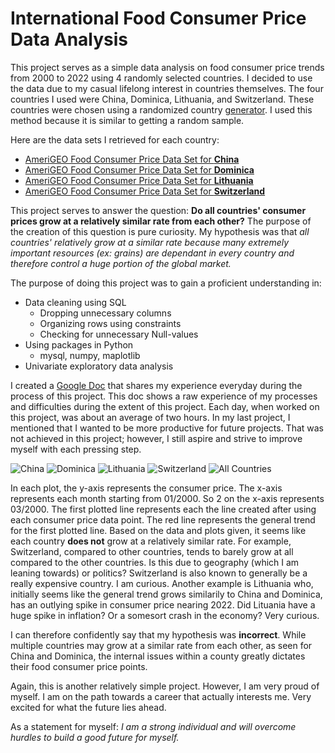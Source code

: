 # International Food Consumer Price Data Analysis

This project serves as a simple data analysis on food consumer price trends from 2000 to 2022 using 4 randomly selected countries. I decided to use the data due to my casual lifelong interest in countries themselves. The four countries I used were China, Dominica, Lithuania, and Switzerland. These countries were chosen using a randomized country [generator](https://random.country/). I used this method because it is similar to getting a random sample.

Here are the data sets I retrieved for each country:
- [AmeriGEO Food Consumer Price Data Set for **China**](https://data.amerigeoss.org/dataset/faostat-prices-for-china)
- [AmeriGEO Food Consumer Price Data Set for **Dominica**](https://data.amerigeoss.org/dataset/faostat-prices-for-dominica)
- [AmeriGEO Food Consumer Price Data Set for **Lithuania**](https://data.amerigeoss.org/dataset/faostat-prices-for-lithuania)
- [AmeriGEO Food Consumer Price Data Set for **Switzerland**](https://data.amerigeoss.org/dataset/faostat-prices-for-switzerland) 

This project serves to answer the question: **Do all countries' consumer prices grow at a relatively similar rate from each other?** The purpose of the creation of this question is pure curiosity. My hypothesis was that *all countries' relatively grow at a similar rate because many extremely important resources (ex: grains) are dependant in every country and therefore control a huge portion of the global market.*

The purpose of doing this project was to gain a proficient understanding in:
- Data cleaning using SQL
  -  Dropping unnecessary columns
  -  Organizing rows using constraints
  -  Checking for unnecessary Null-values
- Using packages in Python
  - mysql, numpy, maplotlib
- Univariate exploratory data analysis

I created a [Google Doc](https://docs.google.com/document/d/197OT6UtGHxVGGiH3_0AEhvGZ4uQXju0cs5PN_qDE04E/edit?usp=sharing) that shares my experience everyday during the process of this project. This doc shows a raw experience of my processes and difficulties during the extent of this project. Each day, when worked on this project, was about an average of two hours. In my last project, I mentioned that I wanted to be more productive for future projects. That was not achieved in this project; however, I still aspire and strive to improve myself with each pressing step.

![China](https://cdn.discordapp.com/attachments/938667785679147030/1154188809072807966/wdQjccOcvYAKAAAAABJRU5ErkJggg.png)
![Dominica](https://cdn.discordapp.com/attachments/938667785679147030/1154188886331899914/IDXr18jOzvboT9aqNFo8NNPP6G6uhparRYzZ86EyWRyHWJyDlU0vEhOBEREZEb4j07RERE5NbY7BAREZFbY7NDREREbo3NDhEREbk1NjtERETk1tjsEBERkVtjs0NERERujc0OERERuTU2O0REROTW2OwQERGRW2OzQ0RERG6NzQ4RERG5tX8AFSAkukvSQ34AAAAASUVORK5CYII.png)
![Lithuania](https://cdn.discordapp.com/attachments/938667785679147030/1154188911380267028/sEBERkVdjsUNERERejcUOEREReTUWO0REROTVWOwQERGRV2OxQ0RERF6NxQ4RERF5NRY7RERE5NVY7BAREZFXY7FDREREXo3FDhEREXk1FjtERETk1f4BM81YZGrZtkYAAAAASUVORK5CYII.png)
![Switzerland](https://cdn.discordapp.com/attachments/938667785679147030/1154188969299427349/ljFkd7mmhjUAAAAASUVORK5CYII.png)
![All Countries](https://cdn.discordapp.com/attachments/938667785679147030/1154188999729094666/cY9OnT6ewsJC77rqLw4cP07lzZ5YtW0b9vXdvv6gQYNYuHAhV199NYcOHWLOnDluTT4WFhbGhAkT2LVrF7Vr16Znz54sWLDA7dcVEd9RuSEV4TBFDZ0iIiIiAUh9dkRERCSgKdkRERGRgKZkR0RERAKakh0REREJaEp2REREJKAp2REREZGApmRHREREApqSHREREQloSnZEREQkoCnZERERkYCmZEdEREQC2v8HkNKNhgxYbDIAAAAASUVORK5CYII.png)

In each plot, the y-axis represents the consumer price. The x-axis represents each month starting from 01/2000. So 2 on the x-axis represents 03/2000. The first plotted line represents each the line created after using each consumer price data point. The red line represents the general trend for the first plotted line. Based on the data and plots given, it seems like each country **does not** grow at a relatively similar rate. For example, Switzerland, compared to other countries, tends to barely grow at all compared to the other countries. Is this due to geography (which I am leaning towards) or politics? Switzerland is also known to generally be a really expensive country. I am curious. Another example is Lithuania who, initially seems like the general trend grows similarily to China and Dominica, has an outlying spike in consumer price nearing 2022. Did Lituania have a huge spike in inflation? Or a somesort crash in the economy? Very curious. 

I can therefore confidently say that my hypothesis was **incorrect**. While multiple countries may grow at a similar rate from each other, as seen for China and Dominica, the internal issues within a county greatly dictates their food consumer price points.

Again, this is another relatively simple project. However, I am very proud of myself. I am on the path towards a career that actually interests me. Very excited for what the future lies ahead.

As a statement for myself: *I am a strong individual and will overcome hurdles to build a good future for myself.*
